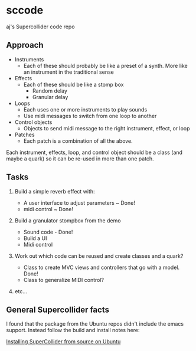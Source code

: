 # sccode

aj's Supercollider code repo

## Approach

- Instruments
  - Each of these should probably be like a preset of a synth. More like an instrument in the traditional sense
- Effects
  - Each of these should be like a stomp box
    - Random delay
    - Granular delay
- Loops
  - Each uses one or more instruments to play sounds
  - Use midi messages to switch from one loop to another
- Control objects
  - Objects to send midi message to the right instrument, effect, or loop
- Patches
  - Each patch is a combination of all the above.

Each instrument, effects, loop, and control object should be a class (and maybe a quark) so it can be re-used in more than one patch.

## Tasks

1. Build a simple reverb effect with:

    - A user interface to adjust parameters ~ Done!
    - midi control ~ Done!

1. Build a granulator stompbox from the demo

    - Sound code - Done!
    - Build a UI
    - Midi control

1. Work out which code can be reused and create classes and a quark?

    - Class to create MVC views and controllers that go with a model. Done!
    - Class to generalize MIDI control?

1. etc...

## General Supercollider facts

I found that the package from the Ubuntu repos didn't include the emacs support. Instead follow the build and install notes here: 

[Installing SuperCollider from source on Ubuntu](https://github.com/supercollider/supercollider/wiki/Installing-SuperCollider-from-source-on-Ubuntu)